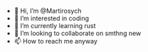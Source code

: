 - 👋 Hi, I’m @Martirosych
- 👀 I’m interested in coding
- 🌱 I’m currently learning rust
- 💞️ I’m looking to collaborate on smthng new
- 📫 How to reach me anyway

<!---
Martirosych/Martirosych is a ✨ special ✨ repository because its `README.md` (this file) appears on your GitHub profile.
You can click the Preview link to take a look at your changes.
--->
